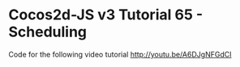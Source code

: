 Cocos2d-JS v3 Tutorial 65 - Scheduling
======================================

Code for the following video tutorial http://youtu.be/A6DJgNFGdCI
